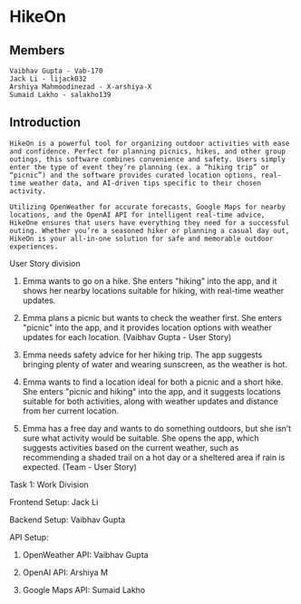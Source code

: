 # HikeOn

## Members

    Vaibhav Gupta - Vab-170
    Jack Li - lijack032
    Arshiya Mahmoodinezad - X-arshiya-X
    Sumaid Lakho - salakho139

## Introduction

    HikeOn is a powerful tool for organizing outdoor activities with ease and confidence. Perfect for planning picnics, hikes, and other group outings, this software combines convenience and safety. Users simply enter the type of event they’re planning (ex. a “hiking trip” or “picnic”) and the software provides curated location options, real-time weather data, and AI-driven tips specific to their chosen activity.

    Utilizing OpenWeather for accurate forecasts, Google Maps for nearby locations, and the OpenAI API for intelligent real-time advice, HikeOne ensures that users have everything they need for a successful outing. Whether you’re a seasoned hiker or planning a casual day out, HikeOn is your all-in-one solution for safe and memorable outdoor experiences.

User Story division
1) Emma wants to go on a hike. She enters "hiking" into the app, and it shows her nearby locations suitable for hiking, with real-time weather updates.
   
2) Emma plans a picnic but wants to check the weather first. She enters "picnic" into the app, and it provides location options with weather updates for each location. (Vaibhav Gupta - User Story)
   
3) Emma needs safety advice for her hiking trip. The app suggests bringing plenty of water and wearing sunscreen, as the weather is hot.

4) Emma wants to find a location ideal for both a picnic and a short hike. She enters "picnic and hiking" into the app, and it suggests locations suitable for both activities, along with weather updates and distance from her current location.

5) Emma has a free day and wants to do something outdoors, but she isn’t sure what activity would be suitable. She opens the app, which suggests activities based on the current weather, such as recommending a shaded trail on a hot day or a sheltered area if rain is expected. (Team - User Story)

Task 1: Work Division

Frontend Setup: Jack Li

Backend Setup: Vaibhav Gupta

API Setup:

1) OpenWeather API: Vaibhav Gupta

2) OpenAI API: Arshiya M

3) Google Maps API: Sumaid Lakho
